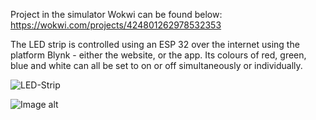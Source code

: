 Project in the simulator Wokwi can be found below:
https://wokwi.com/projects/424801262978532353

The LED strip is controlled using an ESP 32 over the internet using the platform Blynk - either the website, or the app.
Its colours of red, green, blue and white can all be set to on or off simultaneously or individually.

![LED-Strip](https://github.com/A13x07/LED-stripBlynk.git/raw/{main}/{path}/schematic.png)

![Image alt](https://github.com/{username}/{repository}/raw/{branch}/{path}/image.png)
